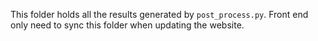 This folder holds all the results generated by `post_process.py`. Front end only need to sync this folder when updating the website.
